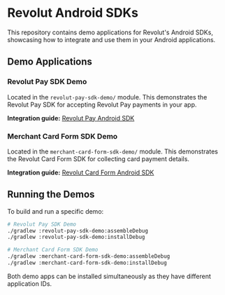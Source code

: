 # Revolut Android SDKs

This repository contains demo applications for Revolut's Android SDKs, showcasing how to integrate and use them in your Android applications.

## Demo Applications

### Revolut Pay SDK Demo
Located in the `revolut-pay-sdk-demo/` module. This demonstrates the Revolut Pay SDK for accepting Revolut Pay payments in your app.

**Integration guide:** [Revolut Pay Android SDK](https://developer.revolut.com/docs/guides/accept-payments/payment-methods/revolut-pay/mobile/android)

### Merchant Card Form SDK Demo  
Located in the `merchant-card-form-sdk-demo/` module. This demonstrates the Revolut Card Form SDK for collecting card payment details.

**Integration guide:** [Revolut Card Form Android SDK](https://developer.revolut.com/docs/sdks/merchant-android-sdk/revolut-card-form-android-sdk/introduction)

## Running the Demos

To build and run a specific demo:

```bash
# Revolut Pay SDK Demo
./gradlew :revolut-pay-sdk-demo:assembleDebug
./gradlew :revolut-pay-sdk-demo:installDebug

# Merchant Card Form SDK Demo  
./gradlew :merchant-card-form-sdk-demo:assembleDebug
./gradlew :merchant-card-form-sdk-demo:installDebug
```

Both demo apps can be installed simultaneously as they have different application IDs.